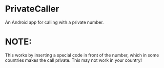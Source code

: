 # PrivateCaller
An Android app for calling with a private number.

# NOTE:
This works by inserting a special code in front of the number, which in some countries makes the call private.
This may not work in your country!
